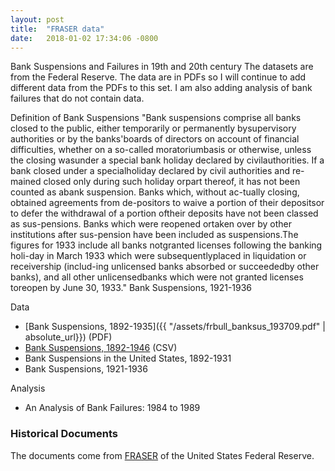 ```yaml
---
layout: post
title:  "FRASER data"
date:   2018-01-02 17:34:06 -0800
---
```


Bank Suspensions and Failures in 19th and 20th century
The datasets are from the Federal Reserve. The data are in PDFs so I will continue to add different data from the PDFs to this set. I am also adding analysis of bank failures that do not contain data.

Definition of Bank Suspensions
"Bank suspensions comprise all banks closed to the public, either temporarily or permanently bysupervisory authorities or by the banks'boards of directors on account of financial difficulties, whether on a so-called moratoriumbasis or otherwise, unless the closing wasunder a special bank holiday declared by civilauthorities. If a bank closed under a specialholiday declared by civil authorities and re-mained closed only during such holiday orpart thereof, it has not been counted as abank suspension. Banks which, without ac-tually closing, obtained agreements from de-positors to waive a portion of their depositsor to defer the withdrawal of a portion oftheir deposits have not been classed as sus-pensions. Banks which were reopened ortaken over by other institutions after sus-pension have been included as suspensions.The figures for 1933 include all banks notgranted licenses following the banking holi-day in March 1933 which were subsequentlyplaced in liquidation or receivership (includ-ing unlicensed banks absorbed or succeededby other banks), and all other unlicensedbanks which were not granted licenses toreopen by June 30, 1933." Bank Suspensions, 1921-1936

Data
- [Bank Suspensions, 1892-1935]({{ "/assets/frbull_banksus_193709.pdf" | absolute_url}}) (PDF)
- [Bank Suspensions, 1892-1946](https://github.com/johnrieth/johnrieth.github.io/blob/master/assets/Bank_Suspensions_1892_1935.csv) (CSV)
- Bank Suspensions in the United States, 1892-1931
- Bank Suspensions, 1921-1936

Analysis
- An Analysis of Bank Failures: 1984 to 1989

### Historical Documents

The documents come from [FRASER](https://fraser.stlouisfed.org/) of the United States Federal Reserve. 


